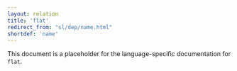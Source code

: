 ```yaml
---
layout: relation
title: 'flat'
redirect_from: "sl/dep/name.html"
shortdef: 'name'
---
```


This document is a placeholder for the language-specific documentation
for `flat`.
